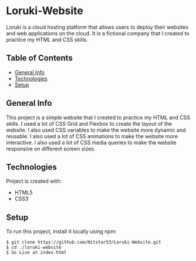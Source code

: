 # Loruki-Website
Loruki is a cloud hosting platform that allows users to deploy their websites and web applications on the cloud. It is a fictional company that I created to practice my HTML and CSS skills.

## Table of Contents
* [General Info](#general-info)
* [Technologies](#technologies)
* [Setup](#setup)


## General Info
This project is a simple website that I created to practice my HTML and CSS skills. I used a lot of CSS Grid and Flexbox to create the layout of the website. I also used CSS variables to make the website more dynamic and reusable. I also used a lot of CSS animations to make the website more interactive. I also used a lot of CSS media queries to make the website responsive on different screen sizes.

## Technologies
Project is created with:
* HTML5
* CSS3

## Setup
To run this project, install it locally using npm:

```
$ git clone https://github.com/Hitstar53/Loruki-Website.git
$ cd ./loruki-website
$ Go Live at index.html
```

